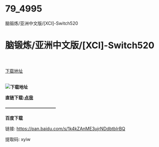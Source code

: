 # 79_4995
脑锻炼/亚洲中文版/[XCI]-Switch520
# 脑锻炼/亚洲中文版/[XCI]-Switch520
 <br/></br>
[下载地址](https://www.switch520.cc/article/4995 "下载地址")
<br/></br>

<p><strong><img src="https://ae01.alicdn.com/kf/U0f1e8e3431534a11874b4010942526cdk.jpg">下载地址</strong></p>
<p><strong>直链下载:</strong><a href="https://lingering-term-1373.iyaya.workers.dev/Dr%2520Kawashimas%2520Brain%2520Training%2520%5B010062200D392000%5D%5Bv0%5DASIA.xci.rar" target="_self" rel="noopener noreferrer"><strong>点我</strong></a></p>
<p><strong>———————————–</strong></p>
<p><strong>百度下载</strong></p>
<p>链接: <a href="https://pan.baidu.com/s/1k4kZAnME3ujrNDdbtbIrBQ">https://pan.baidu.com/s/1k4kZAnME3ujrNDdbtbIrBQ</a></p>
<p>提取码: xyiw</p>
